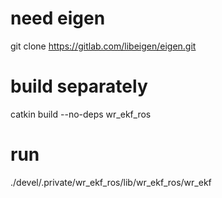 # need eigen
git clone https://gitlab.com/libeigen/eigen.git
# build separately
catkin build --no-deps wr_ekf_ros
# run
./devel/.private/wr_ekf_ros/lib/wr_ekf_ros/wr_ekf
